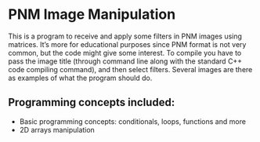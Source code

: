 # PNM Image Manipulation
This is a program to receive and apply some filters in PNM images using matrices. It’s more for educational purposes since PNM format is not very common, but the code might give some interest. To compile you have to pass the image title (through command line along with the standard C++ code compiling command), and then select filters. Several images are there as examples of what the program should do.

## Programming concepts included:
- Basic programming concepts: conditionals, loops, functions and more
- 2D arrays manipulation

